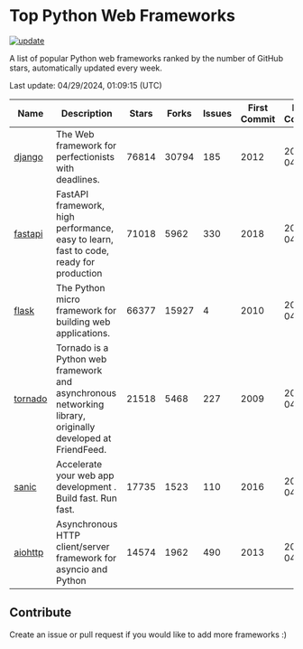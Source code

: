 # Top Python Web Frameworks

[![update](https://github.com/sunnysid3up/python-web-frameworks/actions/workflows/update.yml/badge.svg)](https://github.com/sunnysid3up/python-web-frameworks/actions/workflows/update.yml)

A list of popular Python web frameworks ranked by the number of GitHub stars, automatically updated every week.

Last update: 04/29/2024, 01:09:15 (UTC)

| Name          | Description          | Stars                     | Forks          | Issues               | First Commit        | Last Commit         |
|---------------|----------------------|---------------------------|----------------|----------------------|---------------------|---------------------|
| [django](https://github.com/django/django) | The Web framework for perfectionists with deadlines. | 76814 | 30794 | 185 | 2012 | 2024-04-28 |
| [fastapi](https://github.com/tiangolo/fastapi) | FastAPI framework, high performance, easy to learn, fast to code, ready for production | 71018 | 5962 | 330 | 2018 | 2024-04-28 |
| [flask](https://github.com/pallets/flask) | The Python micro framework for building web applications. | 66377 | 15927 | 4 | 2010 | 2024-04-29 |
| [tornado](https://github.com/tornadoweb/tornado) | Tornado is a Python web framework and asynchronous networking library, originally developed at FriendFeed. | 21518 | 5468 | 227 | 2009 | 2024-04-28 |
| [sanic](https://github.com/sanic-org/sanic) |  Accelerate your web app development . Build fast. Run fast. | 17735 | 1523 | 110 | 2016 | 2024-04-28 |
| [aiohttp](https://github.com/aio-libs/aiohttp) | Asynchronous HTTP client/server framework for asyncio and Python | 14574 | 1962 | 490 | 2013 | 2024-04-28 |

## Contribute 

Create an issue or pull request if you would like to add more frameworks :)